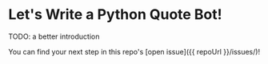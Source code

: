 # Let's Write a Python Quote Bot!

TODO: a better introduction

You can find your next step in this repo's [open issue]({{ repoUrl }}/issues/)!
